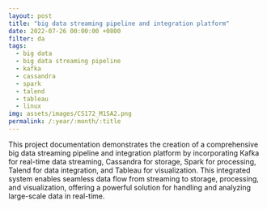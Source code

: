 ```yaml
---
layout: post
title: "big data streaming pipeline and integration platform"
date: 2022-07-26 00:00:00 +0800
filter: da
tags:
  - big data
  - big data streaming pipeline
  - kafka
  - cassandra
  - spark
  - talend
  - tableau
  - linux
img: assets/images/CS172_M1SA2.png
permalink: /:year/:month/:title
---
```

This project documentation demonstrates the  creation of a comprehensive big data streaming pipeline and integration platform by incorporating Kafka for real-time data streaming, Cassandra for storage, Spark for processing, Talend for data integration, and Tableau for visualization. This integrated system enables seamless data flow from streaming to storage, processing, and visualization, offering a powerful solution for handling and analyzing large-scale data in real-time.